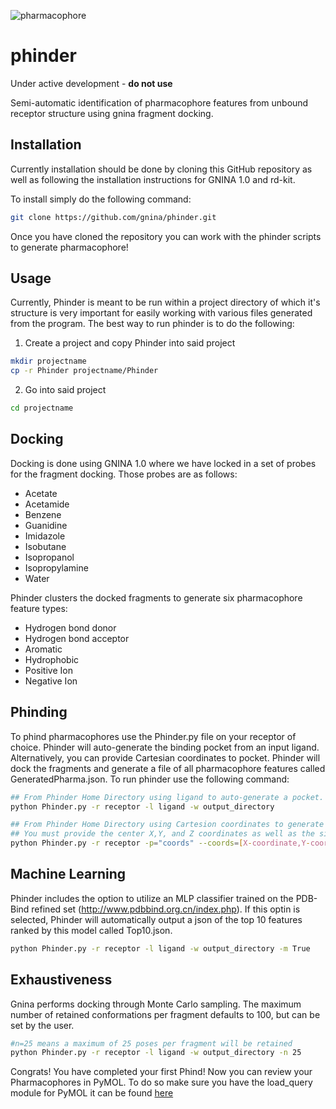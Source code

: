 ![pharmacophore](https://drive.google.com/uc?export=view&id=1Vk1gMmTzlWvmC2N-DBHXpEqfq_wOkrk9)

# phinder
Under active development - **do not use**

Semi-automatic identification of pharmacophore features from unbound receptor structure using gnina fragment docking.  

## Installation
Currently installation should be done by cloning this GitHub repository as well as following the installation instructions for GNINA 1.0 and rd-kit.

To install simply do the following command:

```bash
git clone https://github.com/gnina/phinder.git
```
Once you have cloned the repository you can work with the phinder scripts to generate pharmacophore!

## Usage
Currently, Phinder is meant to be run within a project directory of which it's structure is very important for easily working with various files generated from the program. The best way to run phinder is to do the following:

1. Create a project and copy Phinder into said project
```bash
mkdir projectname
cp -r Phinder projectname/Phinder
```
2. Go into said project
```bash
cd projectname
```

## Docking
Docking is done using GNINA 1.0 where we have locked in a set of probes for the fragment docking. Those probes are as follows:
  * Acetate
  * Acetamide
  * Benzene
  * Guanidine
  * Imidazole
  * Isobutane
  * Isopropanol
  * Isopropylamine
  * Water
  
Phinder clusters the docked fragments to generate six pharmacophore feature types:
  * Hydrogen bond donor
  * Hydrogen bond acceptor
  * Aromatic
  * Hydrophobic
  * Positive Ion
  * Negative Ion

## Phinding

To phind pharmacophores use the Phinder.py file on your receptor of choice. Phinder will auto-generate the binding pocket from an input ligand. Alternatively, you can provide Cartesian coordinates to pocket. Phinder will dock the fragments and generate a file of all pharmacophore features called GeneratedPharma.json. To run phinder use the following command:

```bash
## From Phinder Home Directory using ligand to auto-generate a pocket. The output directory defaults to the current directory. 
python Phinder.py -r receptor -l ligand -w output_directory
```
```bash
## From Phinder Home Directory using Cartesion coordinates to generate a pocket. 
## You must provide the center X,Y, and Z coordinates as well as the size in each coordinate
python Phinder.py -r receptor -p="coords" --coords=[X-coordinate,Y-coordinate,Z-coordinate,X-size,Y-size,Z-size] -w output_directory
```

## Machine Learning
Phinder includes the option to utilize an MLP classifier trained on the PDB-Bind refined set (http://www.pdbbind.org.cn/index.php).  If this optin is selected, Phinder will automatically output a json of the top 10 features ranked by this model called Top10.json.  
```bash
python Phinder.py -r receptor -l ligand -w output_directory -m True 
```

## Exhaustiveness 
Gnina performs docking through Monte Carlo sampling. The maximum number of retained conformations per fragment defaults to 100, but can be set by the user. 
```bash
#n=25 means a maximum of 25 poses per fragment will be retained
python Phinder.py -r receptor -l ligand -w output_directory -n 25 
```
Congrats! You have completed your first Phind! Now you can review your Pharmacophores in PyMOL. To do so make sure you have the load_query module for PyMOL it can be found [here](https://sourceforge.net/projects/pharmer/files/)
